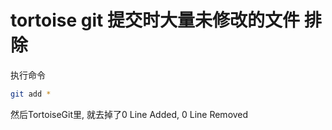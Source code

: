 # tortoise git 提交时大量未修改的文件 排除

执行命令

```bash
git add *
```

然后TortoiseGit里, 就去掉了0 Line Added, 0 Line Removed
